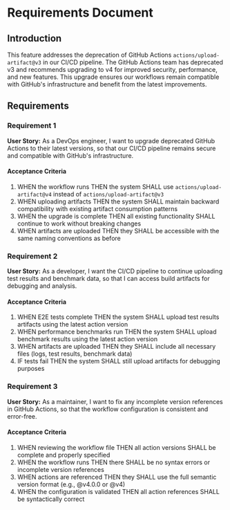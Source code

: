 # Requirements Document

## Introduction

This feature addresses the deprecation of GitHub Actions `actions/upload-artifact@v3` in our CI/CD pipeline. The GitHub Actions team has deprecated v3 and recommends upgrading to v4 for improved security, performance, and new features. This upgrade ensures our workflows remain compatible with GitHub's infrastructure and benefit from the latest improvements.

## Requirements

### Requirement 1

**User Story:** As a DevOps engineer, I want to upgrade deprecated GitHub Actions to their latest versions, so that our CI/CD pipeline remains secure and compatible with GitHub's infrastructure.

#### Acceptance Criteria

1. WHEN the workflow runs THEN the system SHALL use `actions/upload-artifact@v4` instead of `actions/upload-artifact@v3`
2. WHEN uploading artifacts THEN the system SHALL maintain backward compatibility with existing artifact consumption patterns
3. WHEN the upgrade is complete THEN all existing functionality SHALL continue to work without breaking changes
4. WHEN artifacts are uploaded THEN they SHALL be accessible with the same naming conventions as before

### Requirement 2

**User Story:** As a developer, I want the CI/CD pipeline to continue uploading test results and benchmark data, so that I can access build artifacts for debugging and analysis.

#### Acceptance Criteria

1. WHEN E2E tests complete THEN the system SHALL upload test results artifacts using the latest action version
2. WHEN performance benchmarks run THEN the system SHALL upload benchmark results using the latest action version
3. WHEN artifacts are uploaded THEN they SHALL include all necessary files (logs, test results, benchmark data)
4. IF tests fail THEN the system SHALL still upload artifacts for debugging purposes

### Requirement 3

**User Story:** As a maintainer, I want to fix any incomplete version references in GitHub Actions, so that the workflow configuration is consistent and error-free.

#### Acceptance Criteria

1. WHEN reviewing the workflow file THEN all action versions SHALL be complete and properly specified
2. WHEN the workflow runs THEN there SHALL be no syntax errors or incomplete version references
3. WHEN actions are referenced THEN they SHALL use the full semantic version format (e.g., @v4.0.0 or @v4)
4. WHEN the configuration is validated THEN all action references SHALL be syntactically correct